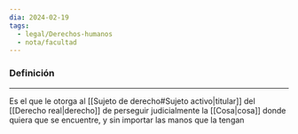 ```yaml
---
dia: 2024-02-19
tags:
  - legal/Derechos-humanos
  - nota/facultad
---
```

### Definición
---
Es el que le otorga al [[Sujeto de derecho#Sujeto activo|titular]] del [[Derecho real|derecho]] de perseguir judicialmente la [[Cosa|cosa]] donde quiera que se encuentre, y sin importar las manos que la tengan 